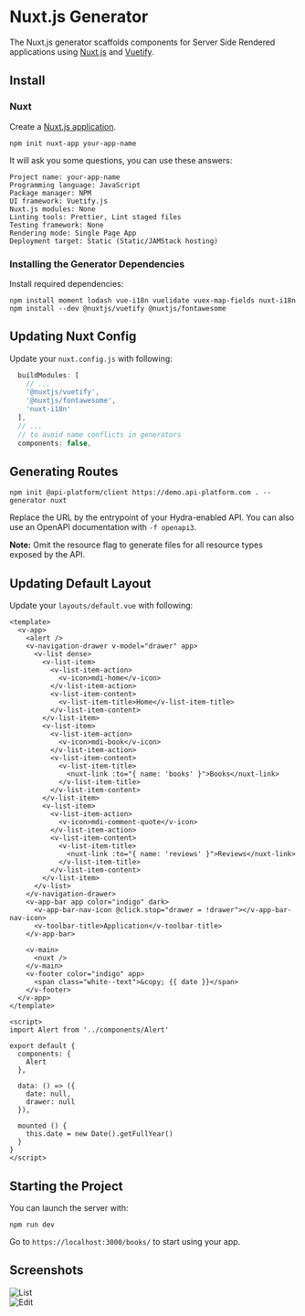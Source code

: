 # Nuxt.js Generator

The Nuxt.js generator scaffolds components for Server Side Rendered applications using [Nuxt.js](https://nuxtjs.org/) and [Vuetify](https://vuetifyjs.com/).

## Install

### Nuxt

Create a [Nuxt.js application](https://nuxtjs.org/guides/get-started/installation#using-create-nuxt-app).

```console
npm init nuxt-app your-app-name
```

It will ask you some questions, you can use these answers:

```console
Project name: your-app-name
Programming language: JavaScript
Package manager: NPM
UI framework: Vuetify.js
Nuxt.js modules: None
Linting tools: Prettier, Lint staged files
Testing framework: None
Rendering mode: Single Page App
Deployment target: Static (Static/JAMStack hosting)
```

### Installing the Generator Dependencies

Install required dependencies:

```console
npm install moment lodash vue-i18n vuelidate vuex-map-fields nuxt-i18n
npm install --dev @nuxtjs/vuetify @nuxtjs/fontawesome
```

## Updating Nuxt Config

Update your `nuxt.config.js` with following:

```javascript
  buildModules: [
    // ...
    '@nuxtjs/vuetify',
    '@nuxtjs/fontawesome',
    'nuxt-i18n'
  ],
  // ...
  // to avoid name conflicts in generators
  components: false,
```

## Generating Routes

```console
npm init @api-platform/client https://demo.api-platform.com . --generator nuxt
```

Replace the URL by the entrypoint of your Hydra-enabled API.
You can also use an OpenAPI documentation with `-f openapi3`.

**Note:** Omit the resource flag to generate files for all resource types exposed by the API.

## Updating Default Layout

Update your `layouts/default.vue` with following:

```vue
<template>
  <v-app>
    <alert />
    <v-navigation-drawer v-model="drawer" app>
      <v-list dense>
        <v-list-item>
          <v-list-item-action>
            <v-icon>mdi-home</v-icon>
          </v-list-item-action>
          <v-list-item-content>
            <v-list-item-title>Home</v-list-item-title>
          </v-list-item-content>
        </v-list-item>
        <v-list-item>
          <v-list-item-action>
            <v-icon>mdi-book</v-icon>
          </v-list-item-action>
          <v-list-item-content>
            <v-list-item-title>
              <nuxt-link :to="{ name: 'books' }">Books</nuxt-link>
            </v-list-item-title>
          </v-list-item-content>
        </v-list-item>
        <v-list-item>
          <v-list-item-action>
            <v-icon>mdi-comment-quote</v-icon>
          </v-list-item-action>
          <v-list-item-content>
            <v-list-item-title>
              <nuxt-link :to="{ name: 'reviews' }">Reviews</nuxt-link>
            </v-list-item-title>
          </v-list-item-content>
        </v-list-item>
      </v-list>
    </v-navigation-drawer>
    <v-app-bar app color="indigo" dark>
      <v-app-bar-nav-icon @click.stop="drawer = !drawer"></v-app-bar-nav-icon>
      <v-toolbar-title>Application</v-toolbar-title>
    </v-app-bar>

    <v-main>
      <nuxt />
    </v-main>
    <v-footer color="indigo" app>
      <span class="white--text">&copy; {{ date }}</span>
    </v-footer>
  </v-app>
</template>

<script>
import Alert from '../components/Alert'

export default {
  components: {
    Alert
  },

  data: () => ({
    date: null,
    drawer: null
  }),

  mounted () {
    this.date = new Date().getFullYear()
  }
}
</script>
```

## Starting the Project

You can launch the server with:

```console
npm run dev
````

Go to `https://localhost:3000/books/` to start using your app.

## Screenshots

![List](images/nuxtjs/create-client-nuxtjs-list.png)  
![Edit](images/nuxtjs/create-client-nuxtjs-edit.png)

